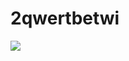 # 2qwertbetwi
<img src="https://img.shields.io/badge/.NET-512BD4style=for-the-badge&logo=.NET&logoColor=white">

